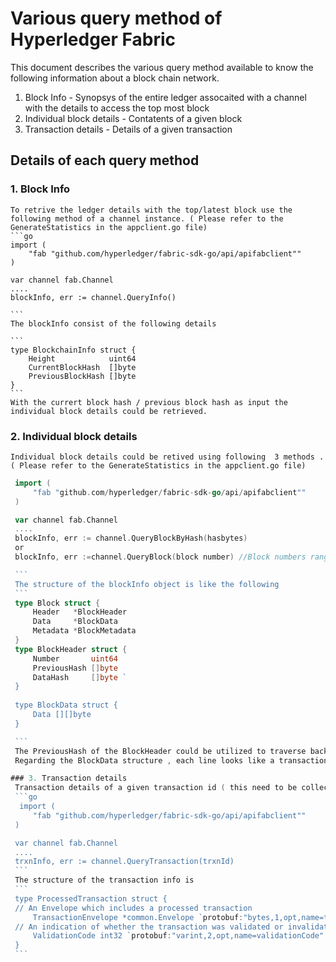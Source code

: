 # Various query method of Hyperledger Fabric 
This document describes the various query method available to know the following information about a block chain network.
1. Block Info - Synopsys of the entire ledger assocaited with a channel with the details to access the top most block
2. Individual block details - Contatents of a given block 
3. Transaction details - Details of a given transaction 

## Details of each query method
### 1. Block Info
    To retrive the ledger details with the top/latest block use the following method of a channel instance. ( Please refer to the GenerateStatistics in the appclient.go file)
    ```go
    import (
        "fab "github.com/hyperledger/fabric-sdk-go/api/apifabclient""
    )

    var channel fab.Channel 
    ....
    blockInfo, err := channel.QueryInfo()

    ```
    The blockInfo consist of the following details 
    
    ```
    type BlockchainInfo struct {
	    Height            uint64 
	    CurrentBlockHash  []byte 
	    PreviousBlockHash []byte 
    }
    ```
    With the currert block hash / previous block hash as input the individual block details could be retrieved. 
### 2. Individual block details
    Individual block details could be retived using following  3 methods . ( Please refer to the GenerateStatistics in the appclient.go file)
    
   ```go
    import (
        "fab "github.com/hyperledger/fabric-sdk-go/api/apifabclient""
    )

    var channel fab.Channel 
    ....
    blockInfo, err := channel.QueryBlockByHash(hasbytes)
    or
    blockInfo, err :=channel.QueryBlock(block number) //Block numbers ranges from 0 to BlockchainInfo.Height -1

    ```
    The structure of the blockInfo object is like the following 
    ```
    type Block struct {
        Header   *BlockHeader   
        Data     *BlockData     
        Metadata *BlockMetadata 
    }
    type BlockHeader struct {
        Number       uint64 
        PreviousHash []byte 
        DataHash     []byte `
    }
    
    type BlockData struct {
        Data [][]byte 
    }

    ```
    The PreviousHash of the BlockHeader could be utilized to traverse back to the another block in the ledger or directly using the block number.
    Regarding the BlockData structure , each line looks like a transaction details , and spliting with a '\n' of each row of BlockData.Data , revels the transaction details (like input params, signatures etc etc. )( Please run the application.go file to generate an example output )

### 3. Transaction details 
    Transaction details of a given transaction id ( this need to be collected while executing the transaction ) could be retrived using the following method
    ```go
     import (
        "fab "github.com/hyperledger/fabric-sdk-go/api/apifabclient""
    )

    var channel fab.Channel 
    ....
    trxnInfo, err := channel.QueryTransaction(trxnId)
    ```
    The structure of the transaction info is 
    ```
    type ProcessedTransaction struct {
    // An Envelope which includes a processed transaction
        TransactionEnvelope *common.Envelope `protobuf:"bytes,1,opt,name=transactionEnvelope" json:"transactionEnvelope,omitempty"`
    // An indication of whether the transaction was validated or invalidated by committing peer
        ValidationCode int32 `protobuf:"varint,2,opt,name=validationCode" json:"validationCode,omitempty"`
    }
    ```
 